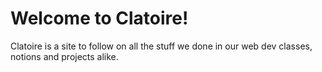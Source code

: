 # Welcome to Clatoire!

Clatoire is a site to follow on all the stuff we done in our web dev classes, notions and projects alike.